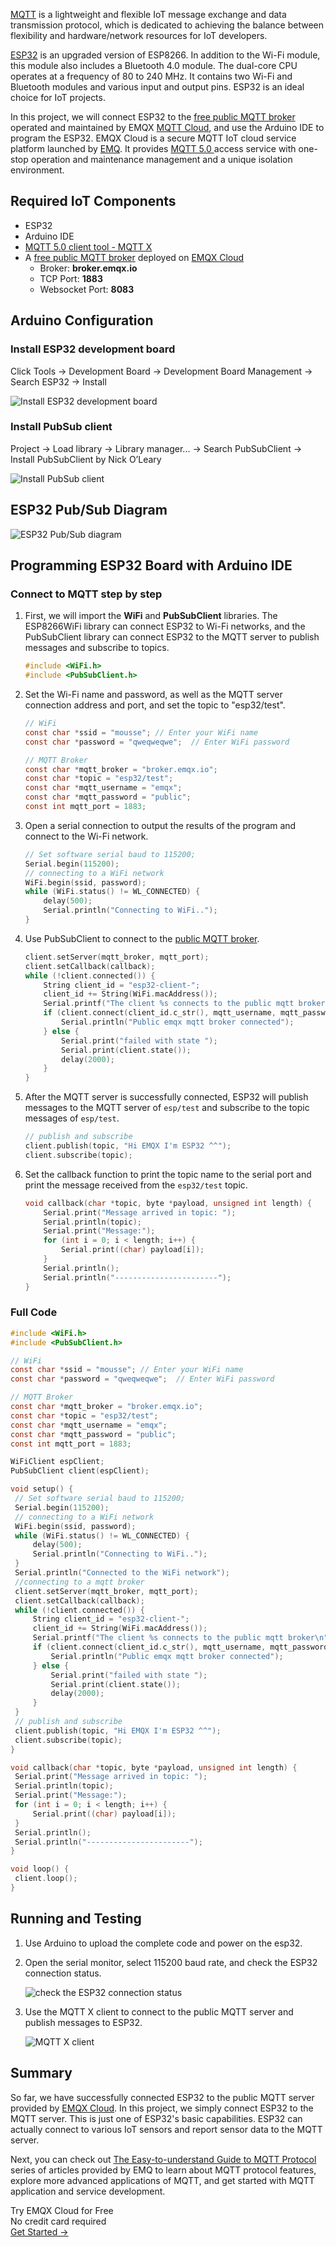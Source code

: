[MQTT](https://mqtt.org/) is a lightweight and flexible IoT message exchange and data transmission protocol, which is dedicated to achieving the balance between flexibility and hardware/network resources for IoT developers.

[ESP32](https://www.espressif.com/en/products/socs/esp32) is an upgraded version of ESP8266. In addition to the Wi-Fi module, this module also includes a Bluetooth 4.0 module. The dual-core CPU operates at a frequency of 80 to 240 MHz. It contains two Wi-Fi and Bluetooth modules and various input and output pins. ESP32 is an ideal choice for IoT projects.

In this project, we will connect ESP32 to the [free public MQTT broker](https://www.emqx.com/en/mqtt/public-mqtt5-broker) operated and maintained by EMQX [MQTT Cloud](https://www.emqx.com/en/cloud), and use the Arduino IDE to program the ESP32. EMQX Cloud is a secure MQTT IoT cloud service platform launched by [EMQ](https://www.emqx.com/en). It provides [MQTT 5.0 ](https://www.emqx.com/en/mqtt/mqtt5) access service with one-stop operation and maintenance management and a unique isolation environment.



## Required IoT Components

* ESP32
* Arduino IDE
* [MQTT 5.0 client tool - MQTT X](https://mqttx.app)
* A [free public MQTT broker](https://www.emqx.com/en/mqtt/public-mqtt5-broker) deployed on [EMQX Cloud](https://www.emqx.com/en/cloud)
  - Broker: **broker.emqx.io**
  - TCP Port: **1883**
  - Websocket Port: **8083**


## Arduino Configuration

### Install ESP32 development board

Click Tools -> Development Board -> Development Board Management -> Search ESP32 -> Install

![Install ESP32 development board](https://assets.emqx.com/images/99c502b39ef7d21dc75632e42aa89708.png)

### Install PubSub client

Project -> Load library -> Library manager... -> Search PubSubClient -> Install PubSubClient by Nick O’Leary

![Install PubSub client](https://assets.emqx.com/images/cb7b0228aa91bf300eec5a725da159d3.png)



## ESP32 Pub/Sub Diagram 

![ESP32 Pub/Sub diagram](https://assets.emqx.com/images/f806ce3df585c26ca01fd1aa3711be46.jpg)

## Programming ESP32 Board with Arduino IDE

### Connect to MQTT step by step

1. First, we will import the **WiFi** and **PubSubClient** libraries. The ESP8266WiFi library can connect ESP32 to Wi-Fi networks, and the PubSubClient library can connect ESP32 to the MQTT server to publish messages and subscribe to topics.

   ```c
   #include <WiFi.h>
   #include <PubSubClient.h>
   ```

2. Set the Wi-Fi name and password, as well as the MQTT server connection address and port, and set the topic to "esp32/test".

   ```c
   // WiFi
   const char *ssid = "mousse"; // Enter your WiFi name
   const char *password = "qweqweqwe";  // Enter WiFi password
   
   // MQTT Broker
   const char *mqtt_broker = "broker.emqx.io";
   const char *topic = "esp32/test";
   const char *mqtt_username = "emqx";
   const char *mqtt_password = "public";
   const int mqtt_port = 1883;
   ```

3. Open a serial connection to output the results of the program and connect to the Wi-Fi network.

   ```c
   // Set software serial baud to 115200;
   Serial.begin(115200);
   // connecting to a WiFi network
   WiFi.begin(ssid, password);
   while (WiFi.status() != WL_CONNECTED) {
       delay(500);
       Serial.println("Connecting to WiFi..");
   }
   ```

4. Use PubSubClient to connect to the [public MQTT broker](https://www.emqx.com/en/blog/popular-online-public-mqtt-brokers).

   ```c
   client.setServer(mqtt_broker, mqtt_port);
   client.setCallback(callback);
   while (!client.connected()) {
       String client_id = "esp32-client-";
       client_id += String(WiFi.macAddress());
       Serial.printf("The client %s connects to the public mqtt broker\n", client_id.c_str());
       if (client.connect(client_id.c_str(), mqtt_username, mqtt_password)) {
           Serial.println("Public emqx mqtt broker connected");
       } else {
           Serial.print("failed with state ");
           Serial.print(client.state());
           delay(2000);
       }
   }
   ```

5. After the MQTT server is successfully connected, ESP32 will publish messages to the MQTT server of `esp/test` and subscribe to the topic messages of `esp/test`.

   ```c
   // publish and subscribe
   client.publish(topic, "Hi EMQX I'm ESP32 ^^");
   client.subscribe(topic);
   ```

6. Set the callback function to print the topic name to the serial port and print the message received from the `esp32/test` topic.

   ```c
   void callback(char *topic, byte *payload, unsigned int length) {
       Serial.print("Message arrived in topic: ");
       Serial.println(topic);
       Serial.print("Message:");
       for (int i = 0; i < length; i++) {
           Serial.print((char) payload[i]);
       }
       Serial.println();
       Serial.println("-----------------------");
   }
   ```

### Full Code

```c
#include <WiFi.h>
#include <PubSubClient.h>

// WiFi
const char *ssid = "mousse"; // Enter your WiFi name
const char *password = "qweqweqwe";  // Enter WiFi password

// MQTT Broker
const char *mqtt_broker = "broker.emqx.io";
const char *topic = "esp32/test";
const char *mqtt_username = "emqx";
const char *mqtt_password = "public";
const int mqtt_port = 1883;

WiFiClient espClient;
PubSubClient client(espClient);

void setup() {
 // Set software serial baud to 115200;
 Serial.begin(115200);
 // connecting to a WiFi network
 WiFi.begin(ssid, password);
 while (WiFi.status() != WL_CONNECTED) {
     delay(500);
     Serial.println("Connecting to WiFi..");
 }
 Serial.println("Connected to the WiFi network");
 //connecting to a mqtt broker
 client.setServer(mqtt_broker, mqtt_port);
 client.setCallback(callback);
 while (!client.connected()) {
     String client_id = "esp32-client-";
     client_id += String(WiFi.macAddress());
     Serial.printf("The client %s connects to the public mqtt broker\n", client_id.c_str());
     if (client.connect(client_id.c_str(), mqtt_username, mqtt_password)) {
         Serial.println("Public emqx mqtt broker connected");
     } else {
         Serial.print("failed with state ");
         Serial.print(client.state());
         delay(2000);
     }
 }
 // publish and subscribe
 client.publish(topic, "Hi EMQX I'm ESP32 ^^");
 client.subscribe(topic);
}

void callback(char *topic, byte *payload, unsigned int length) {
 Serial.print("Message arrived in topic: ");
 Serial.println(topic);
 Serial.print("Message:");
 for (int i = 0; i < length; i++) {
     Serial.print((char) payload[i]);
 }
 Serial.println();
 Serial.println("-----------------------");
}

void loop() {
 client.loop();
}
```


## Running and Testing

1. Use Arduino to upload the complete code and power on the esp32.

2. Open the serial monitor, select 115200 baud rate, and check the ESP32 connection status.

   ![check the ESP32 connection status](https://assets.emqx.com/images/08d1cf506e708f40861f4d2ea4776c1f.png)

3. Use the MQTT X client to connect to the public MQTT server and publish messages to ESP32.

   ![MQTT X client](https://assets.emqx.com/images/2dc50309dbba7bdc8a65ec9b4b082b8c.png)


## Summary 

So far, we have successfully connected ESP32 to the public MQTT server provided by [EMQX Cloud](https://www.emqx.com/en/cloud). In this project, we simply connect ESP32 to the MQTT server. This is just one of ESP32's basic capabilities. ESP32 can actually connect to various IoT sensors and report sensor data to the MQTT server.

Next, you can check out [The Easy-to-understand Guide to MQTT Protocol](https://www.emqx.com/en/mqtt) series of articles provided by EMQ to learn about MQTT protocol features, explore more advanced applications of MQTT, and get started with MQTT application and service development.


<section class="promotion">
    <div>
        Try EMQX Cloud for Free
        <div class="is-size-14 is-text-normal has-text-weight-normal">No credit card required</div>
    </div>
    <a href="https://accounts.emqx.com/signup?continue=https://cloud-intl.emqx.com/console/deployments/0?oper=new" class="button is-gradient px-5">Get Started →</a>
</section>

